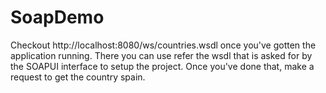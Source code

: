 # SoapDemo

Checkout http://localhost:8080/ws/countries.wsdl once you've gotten the application running. There you can use refer the wsdl that is asked for by the SOAPUI interface to setup the project. Once you've done that, make a request to get the country spain.
